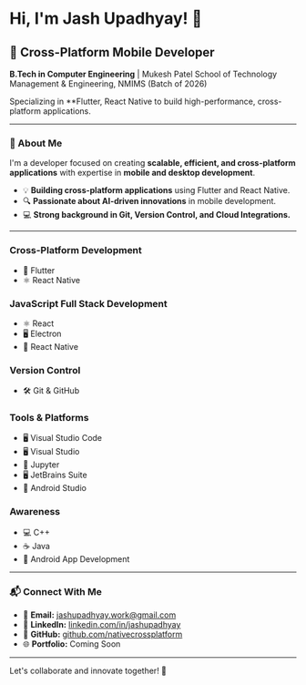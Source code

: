 # Hi, I'm Jash Upadhyay! 👋

## 🚀 Cross-Platform Mobile Developer
**B.Tech in Computer Engineering** | Mukesh Patel School of Technology Management & Engineering, NMIMS (Batch of 2026)  

Specializing in **Flutter, React Native to build high-performance, cross-platform applications.

---

### 🔹 About Me
I'm a developer focused on creating **scalable, efficient, and cross-platform applications** with expertise in **mobile and desktop development**.

- 💡 **Building cross-platform applications** using Flutter and React Native.
- 🔍 **Passionate about AI-driven innovations** in mobile development.
- 💻 **Strong background in Git, Version Control, and Cloud Integrations.**

---

### **Cross-Platform Development**
- 🚀 Flutter
- ⚛️ React Native

### **JavaScript Full Stack Development**
- ⚛️ React
- 🖥 Electron
- 📱 React Native

### **Version Control**
- 🛠 Git & GitHub

### **Tools & Platforms**
- 🖥 Visual Studio Code
- 🖥 Visual Studio
- 📓 Jupyter
- 🖥 JetBrains Suite
- 📱 Android Studio
  
### **Awareness**
- 💻 C++
- ☕ Java
- 📱 Android App Development
---

### 📬 Connect With Me
- 📧 **Email:** [jashupadhyay.work@gmail.com](mailto:jashupadhyay.work@gmail.com)
- 🔗 **LinkedIn:** [linkedin.com/in/jashupadhyay](https://www.linkedin.com/in/jashupadhyay/)
- 🐙 **GitHub:** [github.com/nativecrossplatform](https://github.com/nativecrossplatform)
- 🌐 **Portfolio:** Coming Soon

---

Let's collaborate and innovate together! 🚀
